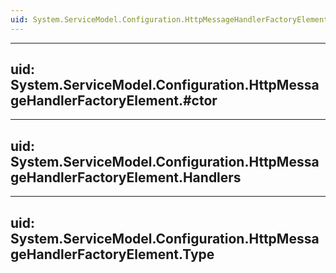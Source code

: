 ```yaml
---
uid: System.ServiceModel.Configuration.HttpMessageHandlerFactoryElement
---
```


---
uid: System.ServiceModel.Configuration.HttpMessageHandlerFactoryElement.#ctor
---

---
uid: System.ServiceModel.Configuration.HttpMessageHandlerFactoryElement.Handlers
---

---
uid: System.ServiceModel.Configuration.HttpMessageHandlerFactoryElement.Type
---

